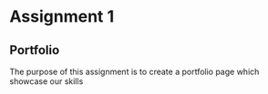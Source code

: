 <h1>Assignment 1</h1>
<h2>Portfolio</h2>
<p> The purpose of this assignment is to create a portfolio page which showcase our skills</p>